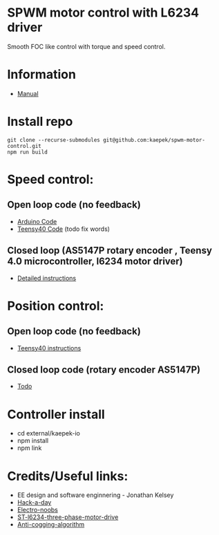 # SPWM motor control with L6234 driver

Smooth FOC like control with torque and speed control.

# Information

- [Manual](./resources/sinusoidal-pwm-manual.pdf)

# Install repo

```
git clone --recurse-submodules git@github.com:kaepek/spwm-motor-control.git
npm run build
```

# Speed control:

## Open loop code (no feedback)

- [Arduino Code](./lib/peripheral/speed-control/open-loop/arduino-uno/arduino-uno.ino)
- [Teensy40 Code](./lib/peripheral/speed-control/open-loop/teensy-40/teensy-40.ino) (todo fix words)

## Closed loop (AS5147P rotary encoder , Teensy 4.0 microcontroller, l6234 motor driver)

- [Detailed instructions](./lib/peripheral/speed-control/closed-loop/AS5147P/teensy40/README.md)

# Position control:

## Open loop code (no feedback)
- [Teensy40 instructions](./lib/peripheral/position-control/open-loop/README.md)

## Closed loop code (rotary encoder AS5147P)
- [Todo](./)

# Controller install

- cd external/kaepek-io
- npm install
- npm link

# Credits/Useful links:
- EE design and software enginnering - Jonathan Kelsey
- [Hack-a-day](https://hackaday.io/project/177958-low-power-bldc-driver-board-st-l6234#menu-details)
- [Electro-noobs](https://electronoobs.com/eng_arduino_tut176.php)
- [ST-l6234-three-phase-motor-drive](https://www.st.com/resource/en/application_note/cd00004062-l6234-three-phase-motor-driver-stmicroelectronics.pdf)
- [Anti-cogging-algorithm](https://www.modlabupenn.org/wp-content/uploads/piccoli_matthew_anticogging_torque_ripple_suppression_modeling_and_parameter_selection.pdf)